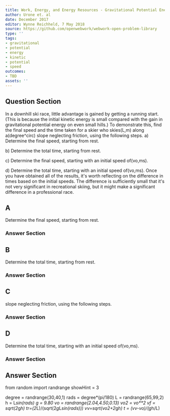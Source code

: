 ```yaml
---
title: Work, Energy, and Energy Resources - Gravitational Potential Energy
author: Urone et. al
date: December 2017
editor: Wynne Reichheld, 7 May 2018
source: https://github.com/openwebwork/webwork-open-problem-library
type: ''
tags:
- gravitational
- potential
- energy
- kinetic
- potential
- speed
outcomes:
- TBD
assets: ''
---
```


## Question Section 

In a downhill ski race, little advantage is gained by getting a running start. (This is because the initial kinetic energy is small compared with the gain in gravitational potential energy on even small hills.) To demonstrate this, find the final speed and the time taken for a skier who skies(L,m) along a(degree^circ) slope neglecting friction, using the following steps.
a) Determine the final speed, starting from rest. 
 
b) Determine the total time, starting from rest. 
 
c) Determine the final speed, starting with an initial speed of(vo,ms). 
 
d) Determine the total time, starting with an initial speed of(vo,ms). 
Once you have obtained all of the results, it's worth reflecting on the difference in times based on the initial speeds. The difference is sufficiently small that it's not very significant in recreational skiing, but it might make a significant difference in a professional race.
## A
Determine the final speed, starting from rest. 
### Answer Section
## B
Determine the total time, starting from rest. 
### Answer Section
## C
slope neglecting friction, using the following steps.
### Answer Section
## D
Determine the total time, starting with an initial speed of(vo,ms). 
### Answer Section


## Answer Section

from random import randrange
showHint = 3

degree = randrange(30,40,1)
rads = degree*(pi/180)
L = randrange(65,99,2)
h = L*sin(rads)
g = 9.80
vo = randrange(2.04,4.50,0.13)
vo2 = vo**2
vf = sqrt(2*g*h)
tr=(2*L)/(sqrt(2*g*L*sin(rads)))
vv=sqrt(vo2+2*g*h)
t = (vv-vo)/(g*h/L)